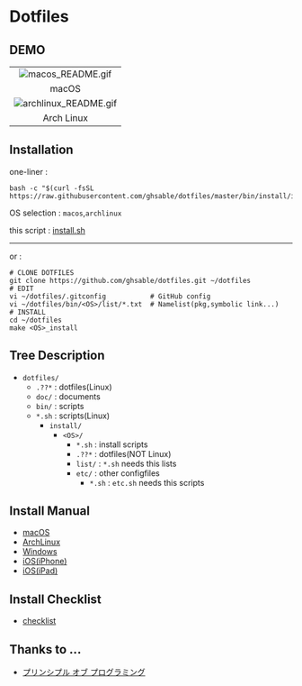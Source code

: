 # Dotfiles
  
## DEMO
<table style="table-layout:fixed;" width="100%">
  <tbody align="center">
    <tr>
      <td><img src="https://github.com/ghsable/dotfiles/blob/master/bin/install/macos/README.gif" alt="macos_README.gif"></td>
    </tr>
    <tr>
      <td>macOS</td>
    </tr>
    <tr>
      <td><img src="https://github.com/ghsable/dotfiles/blob/master/bin/install/archlinux/etc/wallpaper/01.png" alt="archlinux_README.gif"></td>
    </tr>
    <tr>
      <td>Arch Linux</td>
    </tr>
  </tbody>
</table>

## Installation
one-liner : 

    bash -c "$(curl -fsSL https://raw.githubusercontent.com/ghsable/dotfiles/master/bin/install/install.sh)"

OS selection :
`macos`,`archlinux`

this script : 
[install.sh](https://github.com/ghsable/dotfiles/blob/master/bin/install/install.sh)

- - -
or : 

    # CLONE DOTFILES
    git clone https://github.com/ghsable/dotfiles.git ~/dotfiles
    # EDIT
    vi ~/dotfiles/.gitconfig           # GitHub config
    vi ~/dotfiles/bin/<OS>/list/*.txt  # Namelist(pkg,symbolic link...)
    # INSTALL
    cd ~/dotfiles
    make <OS>_install

## Tree Description
* `dotfiles/`
    * `.??*` : dotfiles(Linux)
    * `doc/` : documents
    * `bin/` : scripts
    * `*.sh` : scripts(Linux)
        * `install/`
            * `<OS>/`
                * `*.sh` : install scripts
                * `.??*` : dotfiles(NOT Linux)
                * `list/` : `*.sh` needs this lists
                * `etc/` : other configfiles
                    * `*.sh` : `etc.sh` needs this scripts

## Install Manual
* [macOS](https://github.com/ghsable/dotfiles/blob/master/bin/install/macos/README.md)
* [ArchLinux](https://github.com/ghsable/dotfiles/blob/master/bin/install/archlinux/README.md)
* [Windows](https://github.com/ghsable/dotfiles/blob/master/bin/install/windows/README.md)
* [iOS(iPhone)](https://github.com/ghsable/dotfiles/blob/master/bin/install/ios/iPhone.md)
* [iOS(iPad)](https://github.com/ghsable/dotfiles/blob/master/bin/install/ios/iPad.md)

## Install Checklist
* [checklist](https://github.com/ghsable/dotfiles/blob/master/bin/install/all/checklist.md)

## Thanks to ...
* [プリンシプル オブ プログラミング](http://www.shuwasystem.co.jp/products/7980html/4614.html)
